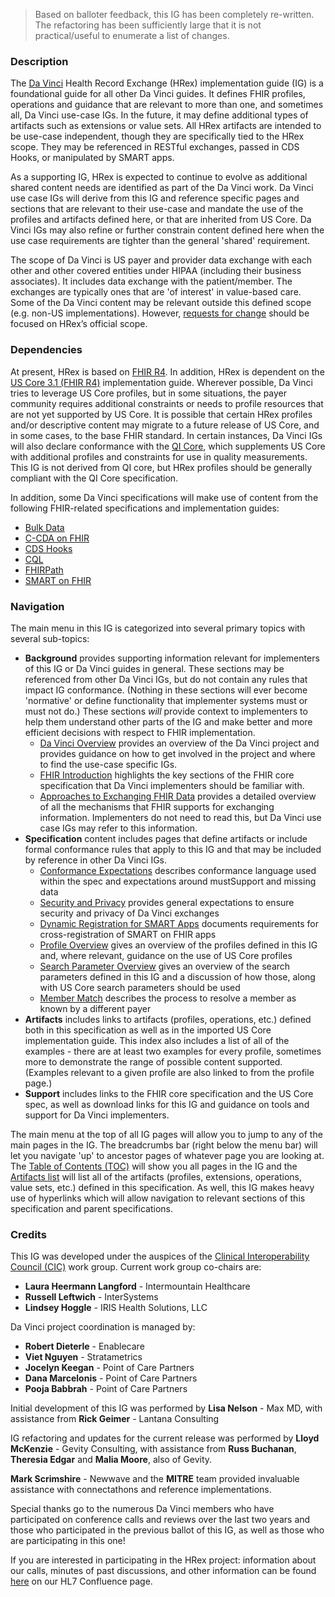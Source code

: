   <blockquote class="note-to-balloters">
    <p>
      Based on balloter feedback, this IG has been completely re-written.  The refactoring has been sufficiently large that it is not practical/useful to enumerate a list of changes.
    </p>
  </blockquote>

### Description

The [Da Vinci](https://confluence.hl7.org/display/DVP) Health Record Exchange (HRex) implementation guide (IG) is a foundational guide for all other Da Vinci guides.  It defines FHIR profiles, operations and guidance that are relevant to more than one, and sometimes all, Da Vinci use-case IGs.  In the future, it may define additional types of artifacts such as extensions or value sets.  All HRex artifacts are intended to be use-case independent, though they are specifically tied to the HRex scope.  They may be referenced in RESTful exchanges, passed in CDS Hooks, or manipulated by SMART apps.

As a supporting IG, HRex is expected to continue to evolve as additional shared content needs are identified as part of the Da Vinci work.  Da Vinci use case IGs will derive from this IG and reference specific pages and sections that are relevant to their use-case and mandate the use of the profiles and artifacts defined here, or that are inherited from US Core.  Da Vinci IGs may also refine or further constrain content defined here when the use case requirements are tighter than the general 'shared' requirement.

The scope of Da Vinci is US payer and provider data exchange with each other and other covered entities under HIPAA (including their business associates).  It includes data exchange with the patient/member.  The exchanges are typically ones that are 'of interest' in value-based care.  Some of the Da Vinci content may be relevant outside this defined scope (e.g. non-US implementations). However, [requests for change](http://hl7.org/fhir-issues) should be focused on HRex’s official scope.


### Dependencies

At present, HRex is based on [FHIR R4]({{site.data.fhir.path}}).  In addition, HRex is dependent on the [US Core 3.1 (FHIR R4)]({{site.data.fhir.ver.uscore}}) implementation guide.  Wherever possible, Da Vinci tries to leverage US Core profiles, but in some situations, the payer community requires additional constraints or needs to profile resources that are not yet supported by US Core.  It is possible that certain HRex profiles and/or descriptive content may migrate to a future release of US Core, and in some cases, to the base FHIR standard.  In certain instances, Da Vinci IGs will also declare conformance with the [QI Core](http://hl7.org/fhir/us/qicore), which supplements US Core with additional profiles and constraints for use in quality measurements.  This IG is not derived from QI core, but HRex profiles should be generally compliant with the QI Core specification.

In addition, some Da Vinci specifications will make use of content from the following FHIR-related specifications and implementation guides:
* [Bulk Data](https://hl7.org/fhir/uv/bulkdata)
* [C-CDA on FHIR](http://www.hl7.org/fhir/us/ccda)
* [CDS Hooks](https://cds-hooks.org)
* [CQL](https://cql.hl7.org)
* [FHIRPath](http://hl7.org/fhirpath)
* [SMART on FHIR](http://www.hl7.org/fhir/smart-app-launch)


### Navigation

The main menu in this IG is categorized into several primary topics with several sub-topics:

* **Background** provides supporting information relevant for implementers of this IG or Da Vinci guides in general.  These sections may be referenced from other Da Vinci IGs, but do not contain any rules that impact IG conformance.  (Nothing in these sections will ever become 'normative' or define functionality that implementer systems must or must not do.)  These sections *will* provide context to implementers to help them understand other parts of the IG and make better and more efficient decisions with respect to FHIR implementation.
  * [Da Vinci Overview](http://hl7.org/about/davinci) provides an overview of the Da Vinci project and provides guidance on how to get involved in the project and where to find the use-case specific IGs.
  * [FHIR Introduction](fhir.html) highlights the key sections of the FHIR core specification that Da Vinci implementers should be familiar with.
  * [Approaches to Exchanging FHIR Data](exchanging.html) provides a detailed overview of all the mechanisms that FHIR supports for exchanging information.  Implementers do not need to read this, but Da Vinci use case IGs may refer to this information.
* **Specification** content includes pages that define artifacts or include formal conformance rules that apply to this IG and that may be included by reference in other Da Vinci IGs.
  * [Conformance Expectations](conformance.html) describes conformance language used within the spec and expectations around mustSupport and missing data
  * [Security and Privacy](security.html) provides general expectations to ensure security and privacy of Da Vinci exchanges
  * [Dynamic Registration for SMART Apps](smart-app-reg.html) documents requirements for cross-registration of SMART on FHIR apps
  * [Profile Overview](profiles.html) gives an overview of the profiles defined in this IG and, where relevant, guidance on the use of US Core profiles
  * [Search Parameter Overview](profiles.html) gives an overview of the search parameters defined in this IG and a discussion of how those, along with US Core search parameters should be used
  * [Member Match](OperationDefinition-member-match.html) describes the process to resolve a member as known by a different payer
* **Artifacts** includes links to artifacts (profiles, operations, etc.) defined both in this specification as well as in the imported US Core implementation guide.  This index also includes a list of all of the examples - there are at least two examples for every profile, sometimes more to demonstrate the range of possible content supported.  (Examples relevant to a given profile are also linked to from the profile page.)
* **Support** includes links to the FHIR core specification and the US Core spec, as well as download links for this IG and guidance on tools and support for Da Vinci implementers.

The main menu at the top of all IG pages will allow you to jump to any of the main pages in the IG.  The breadcrumbs bar (right below the menu bar) will let you navigate 'up' to ancestor pages of whatever page you are looking at.  The [Table of Contents (TOC)](toc.html) will show you all pages in the IG and the [Artifacts list](artifacts.html) will list all of the artifacts (profiles, extensions, operations, value sets, etc.) defined in this specification.  As well, this IG makes heavy use of hyperlinks which will allow navigation to relevant sections of this specification and parent specifications.  

### Credits

This IG was developed under the auspices of the [Clinical Interoperability Council (CIC)](http://www.hl7.org/Special/committees/cic) work group.  Current work group co-chairs are:

* **Laura Heermann Langford** - Intermountain Healthcare
* **Russell Leftwich** - InterSystems
* **Lindsey Hoggle** - IRIS Health Solutions, LLC

Da Vinci project coordination is managed by:

* **Robert Dieterle** - Enablecare
* **Viet Nguyen** - Stratametrics
* **Jocelyn Keegan** - Point of Care Partners
* **Dana Marcelonis** - Point of Care Partners
* **Pooja Babbrah** - Point of Care Partners

Initial development of this IG was performed by **Lisa Nelson** - Max MD, with assistance from **Rick Geimer** - Lantana Consulting

IG refactoring and updates for the current release was performed by **Lloyd McKenzie** - Gevity Consulting, with assistance from **Russ Buchanan**, **Theresia Edgar** and **Malia Moore**, also of Gevity.

**Mark Scrimshire** - Newwave and the **MITRE** team provided invaluable assistance with connectathons and reference implementations.

Special thanks go to the numerous Da Vinci members who have participated on conference calls and reviews over the last two years and those who participated in the previous ballot of this IG, as well as those who are participating in this one!

If you are interested in participating in the HRex project: information about our calls, minutes of past discussions, and other information can be found [here](https://confluence.hl7.org/pages/viewpage.action?pageId=40741996) on our HL7 Confluence page.
